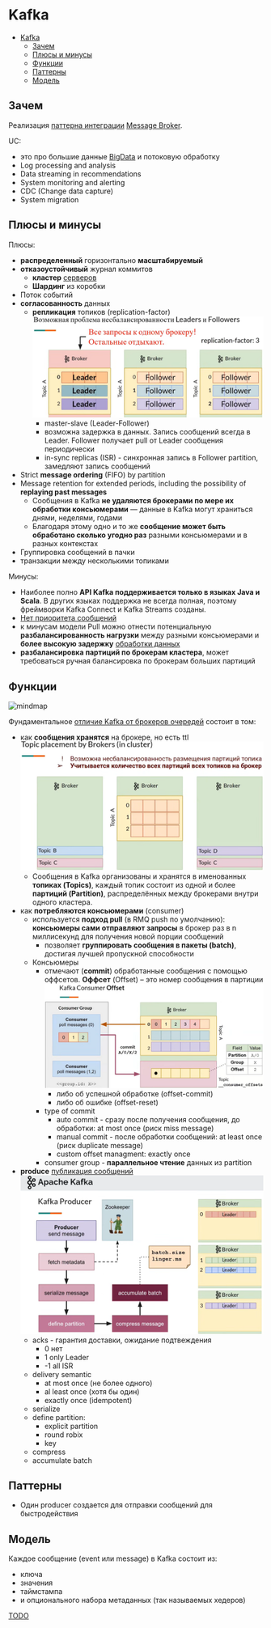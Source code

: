 # Kafka

- [Kafka](#kafka)
  - [Зачем](#зачем)
  - [Плюсы и минусы](#плюсы-и-минусы)
  - [Функции](#функции)
  - [Паттерны](#паттерны)
  - [Модель](#модель)

## Зачем

Реализация [паттерна интеграции](../../../arch/pattern/integration/pattern.integration.md) [Message Broker](../../../arch/pattern/integration/pattern.messagebroker.md).

UC:

- это про большие данные [BigData](../../../arch/style/bigdata.md) и потоковую обработку
- Log processing and analysis
- Data streaming in recommendations
- System monitoring and alerting
- CDC (Change data capture)
- System migration

## Плюсы и минусы

Плюсы:

- __распределенный__ горизонтально __масштабируемый__
- __отказоустойчивый__ журнал коммитов
  - __кластер__ [серверов](https://www.youtube.com/watch?v=-AZOi3kP9Js)
  - __Шардинг__ из коробки
- Поток событий
- __согласованность__ данных
  - __репликация__ топиков (replication-factor) ![replica](../../../img/technology/middleware/messagebus/kafka.replica.png)
    - master-slave (Leader-Follower)
    - возможна задержка в данных. Запись сообщений всегда в Leader. Follower получает pull от Leader сообщения периодически
    - in-sync replicas (ISR) - синхронная запись в Follower partition, замедляют запись сообщений
- Strict __message ordering__ (FIFO) by partition
- Message retention for extended periods, including the possibility of __replaying past messages__
  - Сообщения в Kafka __не удаляются брокерами по мере их обработки консьюмерами__ — данные в Kafka могут храниться днями, неделями, годами
  - Благодаря этому одно и то же __сообщение может быть обработано сколько угодно раз__ разными консьюмерами и в разных контекстах
- Группировка сообщений в пачки
- транзакции между несколькими топиками

Минусы:

- Наиболее полно __API Kafka поддерживается только в языках Java и Scala__. В других языках поддержка не всегда полная, поэтому фреймворки Kafka Connect и Kafka Streams созданы.
- [Нет приоритета сообщений](https://blog.bytebytego.com/p/how-to-choose-a-message-queue-kafka)
- к минусам модели Pull можно отнести потенциальную __разбалансированность нагрузки__ между разными консьюмерами и __более высокую задержку__ [обработки данных](https://vc.ru/dev/869548-kafka-vs-rabbitmq-chto-nuzhno-znat-analitiku-pro-brokery-soobshenii)
- __разбалансировка партиций по брокерам кластера__, может требоваться ручная балансировка по брокерам больших партиций

## Функции

![mindmap](http://www.plantuml.com/plantuml/proxy?cache=no&src=https://raw.githubusercontent.com/daemon110282/daemon110282.github.io/daemon110282-patch-1/technology/middleware/messagebus/kafka.puml)

Фундаментальное [отличие Kafka от брокеров очередей](https://slurm.io/tpost/pnyjznpvr1-apache-kafka-osnovi-tehnologii) состоит в том:

- как __сообщения хранятся__ на брокере, но есть ttl ![partition](../../../img/technology/middleware/messagebus/kafka.partition.png)
  - Сообщения в Kafka организованы и хранятся в именованных __топиках (Topics)__, каждый топик состоит из одной и более __партиций (Partition)__, распределённых между брокерами внутри одного кластера.
- как __потребляются консьюмерами__ (consumer) 
  - используется __подход pull__ (в RMQ push по умолчанию): __консьюмеры сами отправляют запросы__ в брокер раз в n миллисекунд для получения новой порции сообщений
    - позволяет __группировать сообщения в пакеты (batch)__, достигая лучшей пропускной способности
  - Консьюмеры
    - отмечают (__commit__) обработанные сообщения с помощью оффсетов. __Оффсет__ (Offset) – это номер сообщения в партиции ![consumer](../../../img/technology/middleware/messagebus/kafka.consumer.offset.png)
      - либо об успешной обработке (offset-commit)
      - либо об ошибке (offset-reset)
    - type of commit
      - auto commit - сразу после получения сообщения, до обработки: at most once (риск miss message)
      - manual commit - после обработки сообщений: at least once (риск duplicate message)
      - custom offset managment: exactly once
    - consumer group - __параллельное чтение__ данных из partition
- __produce__ [публикация сообщений](https://www.youtube.com/watch?v=-AZOi3kP9Js) ![producer](../../../img/technology/middleware/messagebus/kafka.producer.png)
  - acks - гарантия доставки, ожидание подтвеждения
    - 0 нет
    - 1 only Leader
    - -1 all ISR
  - delivery semantic
    - at most once (не более одного)
    - al least once (хотя бы один)
    - exactly once (idempotent)
  - serialize
  - define partition:
    - explicit partition
    - round robix
    - key
  - compress
  - accumulate batch

## Паттерны

- Один producer создается для отправки сообщений для быстродействия

## Модель

Каждое сообщение (event или message) в Kafka состоит из:

- ключа
- значения
- таймстампа
- и опционального набора метаданных (так называемых хедеров)

[TODO](https://slurm.io/tpost/pnyjznpvr1-apache-kafka-osnovi-tehnologii)

